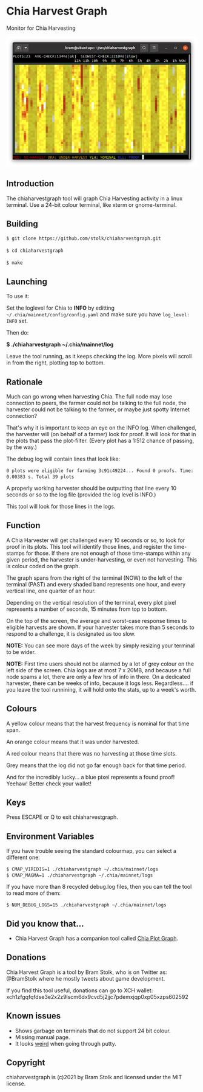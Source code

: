 # Chia Harvest Graph
Monitor for Chia Harvesting

![screenshot](images/screenshot0.png "screenshot")


## Introduction

The chiaharvestgraph tool will graph Chia Harvesting activity in a linux terminal. Use a 24-bit colour terminal, like xterm or gnome-terminal.


## Building

```
$ git clone https://github.com/stolk/chiaharvestgraph.git

$ cd chiaharvestgraph

$ make
```

## Launching

To use it:

Set the loglevel for Chia to **INFO** by editting `~/.chia/mainnet/config/config.yaml` and make sure you have `log_level: INFO` set.

Then do:

**$ ./chiaharvestgraph ~/.chia/mainnet/log**

Leave the tool running, as it keeps checking the log. More pixels will scroll in from the right, plotting top to bottom.

## Rationale

Much can go wrong when harvesting Chia.
The full node may lose connection to peers, the farmer could not be talking to the full node, the harvester could not be talking to the farmer, or maybe just spotty Internet connection?

That's why it is important to keep an eye on the INFO log.
When challenged, the harvester will (on behalf of a farmer) look for proof.
It will look for that in the plots that pass the plot-filter.
(Every plot has a 1:512 chance of passing, by the way.)

The debug log will contain lines that look like:
```
0 plots were eligible for farming 3c91c49224... Found 0 proofs. Time: 0.00383 s. Total 39 plots
```

A properly working harvester should be outputting that line every 10 seconds or so to the log file (provided the log level is INFO.)

This tool will look for those lines in the logs.

## Function

A Chia Harvester will get challenged every 10 seconds or so, to look for proof in its plots.
This tool will identify those lines, and register the time-stamps for those.
If there are not enough of those time-stamps within any given period, the harvester is under-harvesting, or even not harvesting. This is colour coded on the graph.

The graph spans from the right of the terminal (NOW) to the left of the terminal (PAST) and every shaded band represents one hour, and every vertical line, one quarter of an hour.

Depending on the vertical resolution of the terminal, every plot pixel represents a number of seconds, 15 minutes from top to bottom.

On the top of the screen, the average and worst-case response times to eligible harvests are shown. If your harvester takes more than 5 seconds to respond to a challenge, it is designated as too slow.

**NOTE:** You can see more days of the week by simply resizing your terminal to be wider.

**NOTE:** First time users should not be alarmed by a lot of grey colour on the left side of the screen. Chia logs are at most 7 x 20MB, and because a full node spams a lot, there are only a few hrs of info in there. On a dedicated harvester, there can be weeks of info, because it logs less. Regardless.... if you leave the tool runnining, it will hold onto the stats, up to a week's worth.

## Colours

A yellow colour means that the harvest frequency is nominal for that time span.

An orange colour means that it was under harvested.

A red colour means that there was no harvesting at those time slots.

Grey means that the log did not go far enough back for that time period.

And for the incredibly lucky... a blue pixel represents a found proof! Yeehaw!
Better check your wallet!

## Keys

Press ESCAPE or Q to exit chiaharvestgraph.

## Environment Variables

If you have trouble seeing the standard colourmap, you can select a different one:

```
$ CMAP_VIRIDIS=1 ./chiaharvestgraph ~/.chia/mainnet/logs
$ CMAP_MAGMA=1 ./chiaharvestgraph ~/.chia/mainnet/logs
```

If you have more than 8 recycled debug.log files, then you can tell the tool to read more of them:
```
$ NUM_DEBUG_LOGS=15 ./chiaharvestgraph ~/.chia/mainnet/logs
```


## Did you know that...

* Chia Harvest Graph has a companion tool called [Chia Plot Graph](https://github.com/stolk/chiaplotgraph).


## Donations

Chia Harvest Graph is a tool by Bram Stolk, who is on Twitter as: @BramStolk where he mostly tweets about game development.

If you find this tool useful, donations can go to XCH wallet:
xch1zfgqfqfdse3e2x2z9lscm6dx9cvd5j2jjc7pdemxjqp0xp05xzps602592

## Known issues

* Shows garbage on terminals that do not support 24 bit colour.
* Missing manual page.
* It looks [weird](https://imgur.com/a/GkzPie2) when going through putty.

## Copyright

chiaharvestgraph is (c)2021 by Bram Stolk and licensed under the MIT license.

